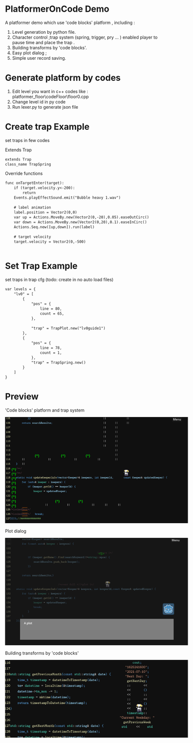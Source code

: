 # PlatformerOnCode Demo 
A platformer demo which use 'code blocks' platform , including : 
1. Level generation by python file.
2. Character control ;trap system (spring, trigger, pry ... ) enabled player to pause time and place the trap .
3. Building transforms by 'code blocks'. 
4. Easy plot dialog ;
5. Simple user record saving.

# Generate platform by codes
1. Edit level you want in c++ codes like : platformer_floor\codeFloor\floor0.cpp
2. Change level id in py code
3. Run lexer.py to generate json file

# Create trap Example
set traps in few codes 

Extends Trap
```GDScript
extends Trap
class_name TrapSpring
```
Override functions
```GDScript
func onTargetEnter(target):
	if (target.velocity.y<-200):
        return
	Events.playEffectSound.emit("Bubble heavy 1.wav")

	# label animation
	label.position = Vector2(0,0)
	var up = Actions.MoveBy.new(Vector2(0,-20),0.05).easeOutCirc()
	var down = Actions.MoveBy.new(Vector2(0,20),0.1).easeInCirc()
	Actions.Seq.new([up,down]).run(label)

	# target velocity
	target.velocity = Vector2(0,-500)
	
```

# Set Trap Example
set traps in trap cfg (todo: create in no auto load files)
```GDScript
var levels = {
	"lv0" = [
		{
			"pos" = {
				line = 80,
				count = 65,
			},

			"trap" = TrapPlot.new("lv0guide1")
		},
		{
			"pos" = {
				line = 78,
				count = 1,
			},
			"trap" = TrapSpring.new()
		}
    ]
}
```

# Preview
'Code blocks' platform and trap system
<p align='center'>
<img src='previews\PlatformerDemoPreview1.png' title='images' style='max-width:600px'></img>
</p>
Plot dialog 
<p align='center'>
<img src='previews\PlatformerDemoPreview2.png' title='images' style='max-width:600px'></img>
</p>
Building transforms by 'code blocks'
<p align='center'>
<img src='previews\PlatformerDemoPreview3.png' title='images' style='max-width:600px'></img>
</p>